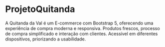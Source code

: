 # ProjetoQuitanda

A Quitanda da Val é um E-commerce com Bootstrap 5, oferecendo uma experiência de compra moderna e responsiva. Produtos frescos, processo de compra simplificado e interação com clientes. Acessível em diferentes dispositivos, priorizando a usabilidade.
